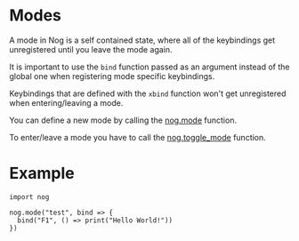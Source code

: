 # Modes

A mode in Nog is a self contained state, where all of the keybindings get unregistered until you leave the mode again.

It is important to use the `bind` function passed as an argument instead of the global one when registering mode specific keybindings.

Keybindings that are defined with the `xbind` function won't get unregistered when entering/leaving a mode.

You can define a new mode by calling the [nog.mode](../api/nog/mode.md) function.

To enter/leave a mode you have to call the [nog.toggle_mode](../api/nog/toggle_mode.md) function.

# Example

```nogscript
import nog

nog.mode("test", bind => {
  bind("F1", () => print("Hello World!"))
})
```
